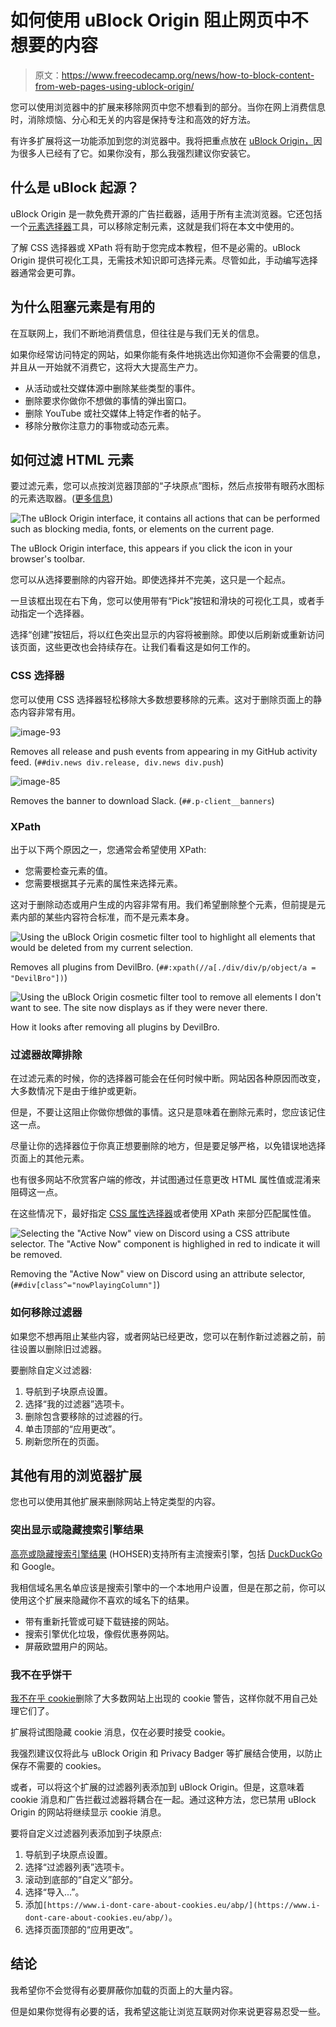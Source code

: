 # 如何使用 uBlock Origin 阻止网页中不想要的内容

> 原文：<https://www.freecodecamp.org/news/how-to-block-content-from-web-pages-using-ublock-origin/>

您可以使用浏览器中的扩展来移除网页中您不想看到的部分。当你在网上消费信息时，消除烦恼、分心和无关的内容是保持专注和高效的好方法。

有许多扩展将这一功能添加到您的浏览器中。我将把重点放在 [uBlock Origin，](https://ublockorigin.com/)因为很多人已经有了它。如果你没有，那么我强烈建议你安装它。

## 什么是 uBlock 起源？

uBlock Origin 是一款免费开源的广告拦截器，适用于所有主流浏览器。它还包括一个[元素选择器](https://github.com/gorhill/uBlock/wiki/Element-picker)工具，可以移除定制元素，这就是我们将在本文中使用的。

了解 CSS 选择器或 XPath 将有助于您完成本教程，但不是必需的。uBlock Origin 提供可视化工具，无需技术知识即可选择元素。尽管如此，手动编写选择器通常会更可靠。

## 为什么阻塞元素是有用的

在互联网上，我们不断地消费信息，但往往是与我们无关的信息。

如果你经常访问特定的网站，如果你能有条件地挑选出你知道你不会需要的信息，并且从一开始就不消费它，这将大大提高生产力。

*   从活动或社交媒体源中删除某些类型的事件。
*   删除要求你做你不想做的事情的弹出窗口。
*   删除 YouTube 或社交媒体上特定作者的帖子。
*   移除分散你注意力的事物或动态元素。

## 如何过滤 HTML 元素

要过滤元素，您可以点按浏览器顶部的“子块原点”图标，然后点按带有眼药水图标的元素选取器。([更多信息](https://github.com/gorhill/uBlock/wiki/Element-picker))

![The uBlock Origin interface, it contains all actions that can be performed such as blocking media, fonts, or elements on the current page.](img/12b43395568d60ff7f3201ed91dbee8d.png)

The uBlock Origin interface, this appears if you click the icon in your browser's toolbar.

您可以从选择要删除的内容开始。即使选择并不完美，这只是一个起点。

一旦该框出现在右下角，您可以使用带有“Pick”按钮和滑块的可视化工具，或者手动指定一个选择器。

选择“创建”按钮后，将以红色突出显示的内容将被删除。即使以后刷新或重新访问该页面，这些更改也会持续存在。让我们看看这是如何工作的。

### CSS 选择器

您可以使用 CSS 选择器轻松移除大多数想要移除的元素。这对于删除页面上的静态内容非常有用。

![image-93](img/b32d8c7e487097a8583064c0b0168a84.png)

Removes all release and push events from appearing in my GitHub activity feed. (`##div.news div.release, div.news div.push`)

![image-85](img/4f1c18736837ca50d6da10a70dd26c18.png)

Removes the banner to download Slack. (`##.p-client__banners`)

### XPath

出于以下两个原因之一，您通常会希望使用 XPath:

*   您需要检查元素的值。
*   您需要根据其子元素的属性来选择元素。

这对于删除动态或用户生成的内容非常有用。我们希望删除整个元素，但前提是元素内部的某些内容符合标准，而不是元素本身。

![Using the uBlock Origin cosmetic filter tool to highlight all elements that would be deleted from my current selection.](img/1a665941dbdfdeb7c7962868d49c4281.png)

Removes all plugins from DevilBro. (`##:xpath(//a[./div/div/p/object/a = "DevilBro"])`)

![Using the uBlock Origin cosmetic filter tool to remove all elements I don't want to see. The site now displays as if they were never there.](img/7cff6d2a34d85557b710a1da5fd0f308.png)

How it looks after removing all plugins by DevilBro.

### 过滤器故障排除

在过滤元素的时候，你的选择器可能会在任何时候中断。网站因各种原因而改变，大多数情况下是由于维护或更新。

但是，不要让这阻止你做你想做的事情。这只是意味着在删除元素时，您应该记住这一点。

尽量让你的选择器位于你真正想要删除的地方，但是要足够严格，以免错误地选择页面上的其他元素。

也有很多网站不欣赏客户端的修改，并试图通过任意更改 HTML 属性值或混淆来阻碍这一点。

在这些情况下，最好指定 [CSS 属性选择器](https://developer.mozilla.org/en-US/docs/Web/CSS/Attribute_selectors)或者使用 XPath 来部分匹配属性值。

![Selecting the "Active Now" view on Discord using a CSS attribute selector. The "Active Now" component is highlighed in red to indicate it will be removed.](img/af3446091b6cb5747df552124f8a2ff1.png)

Removing the "Active Now" view on Discord using an attribute selector, (`##div[class^="nowPlayingColumn"]`)

### 如何移除过滤器

如果您不想再阻止某些内容，或者网站已经更改，您可以在制作新过滤器之前，前往设置以删除旧过滤器。

要删除自定义过滤器:

1.  导航到子块原点设置。
2.  选择“我的过滤器”选项卡。
3.  删除包含要移除的过滤器的行。
4.  单击顶部的“应用更改”。
5.  刷新您所在的页面。

## 其他有用的浏览器扩展

您也可以使用其他扩展来删除网站上特定类型的内容。

### 突出显示或隐藏搜索引擎结果

[高亮或隐藏搜索引擎结果](https://github.com/pistom/hohser) (HOHSER)支持所有主流搜索引擎，包括 [DuckDuckGo](https://duckduckgo.com/) 和 Google。

我相信域名黑名单应该是搜索引擎中的一个本地用户设置，但是在那之前，你可以使用这个扩展来隐藏你不喜欢的域名下的结果。

*   带有重新托管或可疑下载链接的网站。
*   搜索引擎优化垃圾，像假优惠券网站。
*   屏蔽欧盟用户的网站。

### 我不在乎饼干

[我不在乎 cookie](https://www.i-dont-care-about-cookies.eu/)删除了大多数网站上出现的 cookie 警告，这样你就不用自己处理它们了。

扩展将试图隐藏 cookie 消息，仅在必要时接受 cookie。

我强烈建议仅将此与 uBlock Origin 和 Privacy Badger 等扩展结合使用，以防止保存不需要的 cookies。

或者，可以将这个扩展的过滤器列表添加到 uBlock Origin。但是，这意味着 cookie 消息和广告拦截过滤器将耦合在一起。通过这种方法，您已禁用 uBlock Origin 的网站将继续显示 cookie 消息。

要将自定义过滤器列表添加到子块原点:

1.  导航到子块原点设置。
2.  选择“过滤器列表”选项卡。
3.  滚动到底部的“自定义”部分。
4.  选择“导入...”。
5.  添加`[https://www.i-dont-care-about-cookies.eu/abp/](https://www.i-dont-care-about-cookies.eu/abp/)`。
6.  选择页面顶部的“应用更改”。

## 结论

我希望你不会觉得有必要屏蔽你加载的页面上的大量内容。

但是如果你觉得有必要的话，我希望这能让浏览互联网对你来说更容易忍受一些。